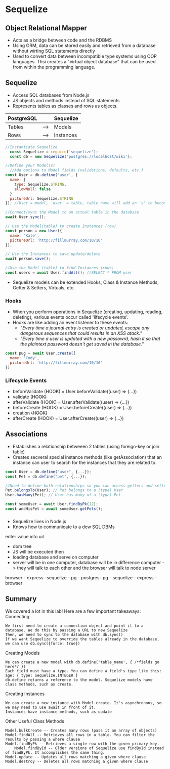 # Sequelize
## Object Relational Mapper
- Acts as a bridge between code and the RDBMS
- Using ORM, data can be stored easily and retrieved from a database without wirting SQL statements directly
- Used to convert data between incompatible type systems using OOP languages. Thsi creates a "virtual object database" that can be used from within the programming language.

## Sequelize
- Access SQL databases from Node.js
- JS objects and methods instead of SQL statements
- Represents tables as classes and rows as objects.

|PostgreSQL||Sequelize|
|:---|:---|:---|
|Tables|-->|Models|
|Rows|-->|Instances|

```js
//Instantiate Sequelize
  const Sequelize = require('sequelize');
  const db = new Sequelize('postgres://localhost/wiki');

//Define your Model(s)
  //Add options to Model fields (validations, defaults, etc.)
const User = db.define('user', {
  name: {
    type: Sequelize.STRING,
    allowNull: false
  }
  pictureUrl: Sequelize.STRING
}); //User = model, 'user' = table, table name will add an 's' to become 'users'

//Connect/sync the Model to an actual table in the database
await User.sync();

// Use the Model(table) to create Instances (row)
const person = new User({
  name: 'Kate',
  pictureUrl: 'http://fillmurray.com/10/10'
});

// Use the Instances to save update/delete
await person.save();

//Use the Model (table) to find Instances (rows)
const users = await User.findAll(); //SELECT * FROM user
```

- Sequelize models can be extended Hooks, Class & Instance Methods, Getter & Setters, Virtuals, etc.

### Hooks
- When you perform operations in Sequelize (creating, updating, reading, deleting), various events occur called 'lifecycle events'.
- Hooks are like adding an event listener to these events:
  - *"Every time a journal entry is created or updated, escape any dangerous sequences that could results in an XSS atack."*
  - *"Every time a user is updated with a new passowrd, hash it so that the plaintext password doesn't get saved in the database."*

```js
const pug = await User.create({
  name: 'Cody',
  pictureUrl: 'http://fillmurray.com/10/10'
})
```
### Lifecycle Events
- beforeValidate (HOOK) = User.beforeValidate((user) => {...})
- validate ~~(HOOK)~~
- afterValidate (HOOK) = User.afterValidate((user) => {...})
- beforeCreate (HOOK) = User.beforeCreate((user) => {...})
- creation ~~(HOOK)~~
- afterCreate (HOOK) = User.afterCreate((user) => {...})

## Associations
- Establishes a relationship betweeen 2 tables (using foreign-key or join table)
- Creates secveral special instance methods (like getAssociation) that an instance can user to search for the instances that they are related to.

```js
const User = db.define("user", {...});
const Pet = db.define("pet", {...});

//Need to define both relationships so you can access getters and setters on User relating to Pet
Pet.belongsTo(User); // Pet belongs to a (type) User
User.hasMany(Pet); // User has many of a (type) Pet

const someUser = await User.findByPk(12);
const andHisPet = await someUser.getPets();
```
###
- Sequelize lives in Node.js
- Knows how to communicate to a dew SQL DBMs

enter value into url
- dom tree
- JS will be executed then
- loading database and serve on computer
- server will be in one computer, database will be in difference computer -> they will talk to each other and the browser will talk to node server

browser - express -sequelize - pg - postgres- pg - sequelize - express - browser

## Summary

We covered a lot in this lab! Here are a few important takeaways:
Connecting

    We first need to create a connection object and point it to a database. We do this by passing a URL to new Sequelize
    Then, we need to sync to the database with db.sync()
    If we want Sequelize to override the tables already in the database, we can use db.sync({force: true})

Creating Models

    We can create a new model with db.define('table_name', { /*fields go here*/ })
    Each field must have a type. You can define a field's type like this: age: { type: Sequelize.INTEGER }
    db.define returns a reference to the model. Sequelize models have class methods, such as create.

Creating Instances

    We can create a new instance with Model.create. It's asynchronous, so we may need to use await in front of it.
    Instances have instance methods, such as update

Other Useful Class Methods

    Model.bulkCreate -- Creates many rows (pass it an array of objects)
    Model.findAll -- Retrieves all rows in a table. You can filter the results by passing a where clause
    Model.findByPk -- Retrieves a single row with the given primary key.
        Model.findById -- Older versions of Sequelize use findById instead of findByPk. It accomplishes the same thing.
    Model.update -- Updates all rows matching a given where clause
    Model.destroy -- Deletes all rows matching a given where clause

